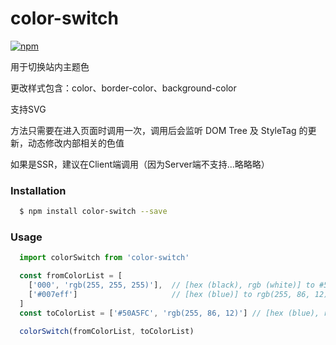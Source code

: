 # color-switch

[![npm][npm-image]][npm-url]

用于切换站内主题色

更改样式包含：color、border-color、background-color

支持SVG

方法只需要在进入页面时调用一次，调用后会监听 DOM Tree 及 StyleTag 的更新，动态修改内部相关的色值

如果是SSR，建议在Client端调用（因为Server端不支持...略略略）

### Installation
```bash
  $ npm install color-switch --save
```

### Usage

```js
  import colorSwitch from 'color-switch'

  const fromColorList = [
    ['000', 'rgb(255, 255, 255)'],  // [hex (black), rgb (white)] to #50A5FC (blue)
    ['#007eff']                     // [hex (blue)] to rgb(255, 86, 12) (red)
  ]
  const toColorList = ['#50A5FC', 'rgb(255, 86, 12)'] // [hex (blue), rgb (red)]

  colorSwitch(fromColorList, toColorList)
```

[npm-image]:https://img.shields.io/badge/npm-v1.0.1-green.svg
[npm-url]:https://www.npmjs.com/package/color-switcher
